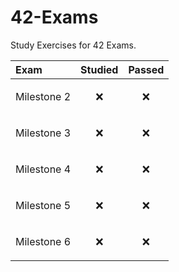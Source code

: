 # 42-Exams
Study Exercises for 42 Exams.

| Exam | Studied     | Passed     |
| :-------- | :------- | :------- |
| Milestone 2 | <p align="center">❌</p> | <p align="center">❌</p> |
| Milestone 3 | <p align="center">❌</p> | <p align="center">❌</p> |
| Milestone 4 | <p align="center">❌</p> | <p align="center">❌</p> |
| Milestone 5 | <p align="center">❌</p> | <p align="center">❌</p> |
| Milestone 6 | <p align="center">❌</p> | <p align="center">❌</p> |
